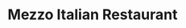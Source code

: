 ---
title: "Mezzo Italian Restaurant"
address: "Bolger House, Patrick Street, Tullamore, Co. Offaly"
tel: "+353 (0)57 932 9333"
county: "Offaly"
category: "Italian Restaurants"
type: "Content"
lat: "53.275665283203125"
lng: "-7.493520736694336"
---